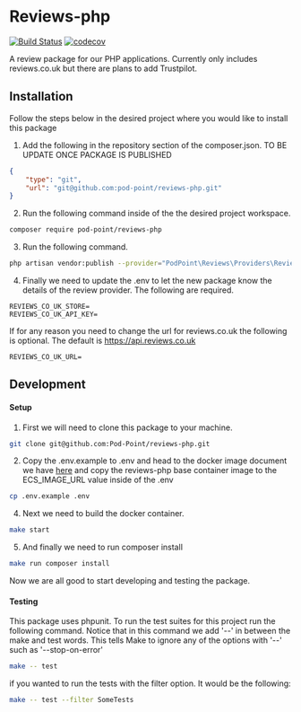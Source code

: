 

#  Reviews-php
[![Build Status](https://travis-ci.com/Pod-Point/reviews-php.svg?branch=master)](https://travis-ci.com/Pod-Point/reviews-php) [![codecov](https://codecov.io/gh/Pod-Point/reviews-php/branch/master/graph/badge.svg)](https://codecov.io/gh/Pod-Point/reviews-php)

A review package for our PHP applications. Currently only includes reviews.co.uk but there are plans to add Trustpilot.

##  Installation

Follow the steps below in the desired project where you would like to install this package

 1. Add the following in the repository section of the composer.json. TO BE UPDATE ONCE PACKAGE IS PUBLISHED
```json
{  
    "type": "git",  
    "url": "git@github.com:pod-point/reviews-php.git"  
}
```
2. Run the following command inside of the the desired project workspace.
```bash
composer require pod-point/reviews-php
```
3. Run the following command.
```bash
php artisan vendor:publish --provider="PodPoint\Reviews\Providers\ReviewsProvider"
```
4. Finally we need to update the .env to let the new package know the details of the review provider. The following are required.
 ```env
REVIEWS_CO_UK_STORE=
REVIEWS_CO_UK_API_KEY=
```
If for any reason you need to change the url for reviews.co.uk the following is optional. The default is https://api.reviews.co.uk
 ```env
REVIEWS_CO_UK_URL=
```
##  Development

#### Setup

 1. First we will need to clone this package to your machine.  
```bash
git clone git@github.com:Pod-Point/reviews-php.git
```
2. Copy the .env.example to .env and head to the docker image document we have [here](https://podpoint.atlassian.net/wiki/spaces/SKB/pages/2086305838/Base+images+for+docker+containers) and copy the reviews-php base container image to the ECS_IMAGE_URL value inside of the .env
```bash
cp .env.example .env
```
4. Next we need to build the docker container.
```bash
make start
```
5. And finally we need to run composer install
```bash
make run composer install
```
Now we are all good to start developing and testing the package.

####  Testing

This package uses phpunit. To run the test suites for this project run the following command.  Notice that in this command we add '--' in between the make and test words. This tells Make to ignore any of the options with '--' such as '--stop-on-error' 
```bash
make -- test
```
if you wanted to run the tests with the filter option. It would be the following:
```bash
make -- test --filter SomeTests
```
